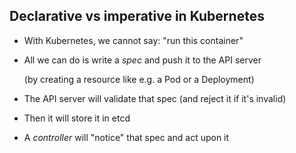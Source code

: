## Declarative vs imperative in Kubernetes

- With Kubernetes, we cannot say: "run this container"

- All we can do is write a *spec* and push it to the API server

  (by creating a resource like e.g. a Pod or a Deployment)

- The API server will validate that spec (and reject it if it's invalid)

- Then it will store it in etcd

- A *controller* will "notice" that spec and act upon it


